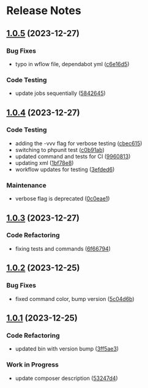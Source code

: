 # Release Notes

## [1.0.5](https://github.com/jetstreamlabs/doczilla-installer/compare/v1.0.4...v1.0.5) (2023-12-27)


### Bug Fixes

* typo in wflow file, dependabot yml ([c6e16d5](https://github.com/jetstreamlabs/doczilla-installer/commit/c6e16d5256298e90b7f511b66a1055709a0aefc5))


### Code Testing

* update jobs sequentially ([5842645](https://github.com/jetstreamlabs/doczilla-installer/commit/5842645b4ce9d8acf1740f71995cbe071d23e125))

## [1.0.4](https://github.com/jetstreamlabs/doczilla-installer/compare/v1.0.3...v1.0.4) (2023-12-27)


### Code Testing

* adding the -vvv flag for verbose testing ([cbec615](https://github.com/jetstreamlabs/doczilla-installer/commit/cbec61594acc1bb67180b2ea911a6e6e7cf84bdd))
* switching to phpunit test ([c0b91ab](https://github.com/jetstreamlabs/doczilla-installer/commit/c0b91ab7d27eba166dfd821a91e48f900b4dea75))
* updated command and tests for CI ([9960813](https://github.com/jetstreamlabs/doczilla-installer/commit/9960813c0ab5f7928c860bc87c02f2b14464a988))
* updating xml ([1bf78e8](https://github.com/jetstreamlabs/doczilla-installer/commit/1bf78e84ac6846e7c60cf25ba8a73da7dc3b1cd9))
* workflow updates for testing ([3efded6](https://github.com/jetstreamlabs/doczilla-installer/commit/3efded6134f7d58455f87654b361be93095c95e1))


### Maintenance

* verbose flag is deprecated ([0c0eae1](https://github.com/jetstreamlabs/doczilla-installer/commit/0c0eae157c248c6d24ccda808cca89a413cc1562))

## [1.0.3](https://github.com/jetstreamlabs/doczilla-installer/compare/v1.0.2...v1.0.3) (2023-12-27)


### Code Refactoring

* fixing tests and commands ([6f66794](https://github.com/jetstreamlabs/doczilla-installer/commit/6f6679433ee90d8a2c567ecde0a308f4b48b2335))

## [1.0.2](https://github.com/jetstreamlabs/doczilla-installer/compare/v1.0.1...v1.0.2) (2023-12-25)


### Bug Fixes

* fixed command color, bump version ([5c04d6b](https://github.com/jetstreamlabs/doczilla-installer/commit/5c04d6beb09483c906da7d0fc731ff5af941c5c5))

## [1.0.1](https://github.com/jetstreamlabs/doczilla-installer/compare/v1.0.0...v1.0.1) (2023-12-25)


### Code Refactoring

* updated bin with version bump ([3ff5ae3](https://github.com/jetstreamlabs/doczilla-installer/commit/3ff5ae33e6b9983dc4a680433eb63a46aa0b0fea))


### Work in Progress

* update composer description ([53247d4](https://github.com/jetstreamlabs/doczilla-installer/commit/53247d4e1dd0ffb955b45a125d6778017b41ef77))
